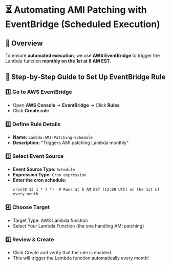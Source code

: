 # ⏳ Automating AMI Patching with EventBridge (Scheduled Execution)

## 📌 Overview
To ensure **automated execution**, we use **AWS EventBridge** to trigger the Lambda function **monthly on the 1st at 8 AM EST**.

## 🔹 Step-by-Step Guide to Set Up EventBridge Rule

### 1️⃣ Go to AWS EventBridge
- Open **AWS Console** → **EventBridge** → Click **Rules**
- Click **Create rule**

### 2️⃣ Define Rule Details
- **Name:** `Lambda-AMI-Patching-Schedule`
- **Description:** "Triggers AMI patching Lambda monthly"

### 3️⃣ Select Event Source  
- **Event Source Type:** `Schedule`  
- **Expression Type:** `Cron expression`  
- **Enter the cron schedule:**  
  ```plaintext
  cron(0 13 1 * ? *)  # Runs at 8 AM EST (13:00 UTC) on the 1st of every month

### 4️⃣ Choose Target
- Target Type: AWS Lambda function
- Select Your Lambda Function (the one handling AMI patching)

### 5️⃣ Review & Create
- Click Create and verify that the rule is enabled.
- This will trigger the Lambda function automatically every month!
